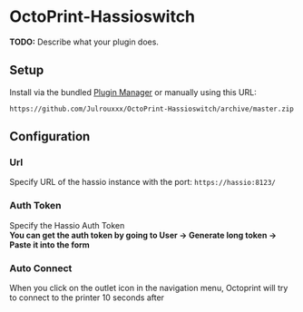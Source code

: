 # OctoPrint-Hassioswitch

**TODO:** Describe what your plugin does.

## Setup

Install via the bundled [Plugin Manager](https://docs.octoprint.org/en/master/bundledplugins/pluginmanager.html)
or manually using this URL:

    https://github.com/Julrouxxx/OctoPrint-Hassioswitch/archive/master.zip

## Configuration
### Url
Specify URL of the hassio instance with the port:
`https://hassio:8123/`

### Auth Token
Specify the Hassio Auth Token \
**You can get the auth token by going to User -> Generate long token -> Paste it into the form**

### Auto Connect
When you click on the outlet icon in the navigation menu, Octoprint will try to connect to the printer 10 seconds after


